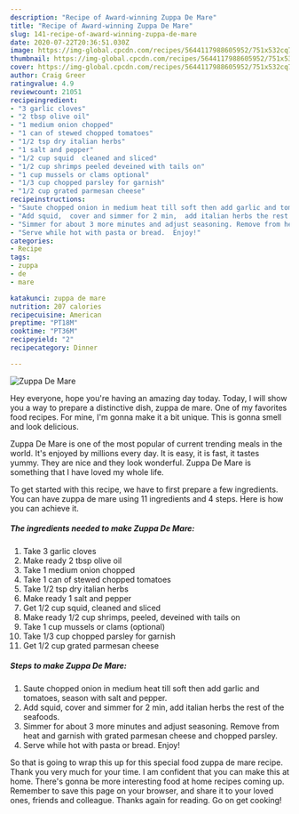 ```yaml
---
description: "Recipe of Award-winning Zuppa De Mare"
title: "Recipe of Award-winning Zuppa De Mare"
slug: 141-recipe-of-award-winning-zuppa-de-mare
date: 2020-07-22T20:36:51.030Z
image: https://img-global.cpcdn.com/recipes/5644117988605952/751x532cq70/zuppa-de-mare-recipe-main-photo.jpg
thumbnail: https://img-global.cpcdn.com/recipes/5644117988605952/751x532cq70/zuppa-de-mare-recipe-main-photo.jpg
cover: https://img-global.cpcdn.com/recipes/5644117988605952/751x532cq70/zuppa-de-mare-recipe-main-photo.jpg
author: Craig Greer
ratingvalue: 4.9
reviewcount: 21051
recipeingredient:
- "3 garlic cloves"
- "2 tbsp olive oil"
- "1 medium onion chopped"
- "1 can of stewed chopped tomatoes"
- "1/2 tsp dry italian herbs"
- "1 salt and pepper"
- "1/2 cup squid  cleaned and sliced"
- "1/2 cup shrimps peeled deveined with tails on"
- "1 cup mussels or clams optional"
- "1/3 cup chopped parsley for garnish"
- "1/2 cup grated parmesan cheese"
recipeinstructions:
- "Saute chopped onion in medium heat till soft then add garlic and tomatoes, season with salt and pepper."
- "Add squid,  cover and simmer for 2 min,  add italian herbs the rest of the seafoods."
- "Simmer for about 3 more minutes and adjust seasoning. Remove from heat and garnish with grated parmesan cheese and chopped parsley."
- "Serve while hot with pasta or bread.  Enjoy!"
categories:
- Recipe
tags:
- zuppa
- de
- mare

katakunci: zuppa de mare 
nutrition: 207 calories
recipecuisine: American
preptime: "PT18M"
cooktime: "PT36M"
recipeyield: "2"
recipecategory: Dinner

---
```



![Zuppa De Mare](https://img-global.cpcdn.com/recipes/5644117988605952/751x532cq70/zuppa-de-mare-recipe-main-photo.jpg)

Hey everyone, hope you're having an amazing day today. Today, I will show you a way to prepare a distinctive dish, zuppa de mare. One of my favorites food recipes. For mine, I'm gonna make it a bit unique. This is gonna smell and look delicious.

Zuppa De Mare is one of the most popular of current trending meals in the world. It's enjoyed by millions every day. It is easy, it is fast, it tastes yummy. They are nice and they look wonderful. Zuppa De Mare is something that I have loved my whole life.




To get started with this recipe, we have to first prepare a few ingredients. You can have zuppa de mare using 11 ingredients and 4 steps. Here is how you can achieve it.

<!--inarticleads1-->

##### The ingredients needed to make Zuppa De Mare:

1. Take 3 garlic cloves
1. Make ready 2 tbsp olive oil
1. Take 1 medium onion chopped
1. Take 1 can of stewed chopped tomatoes
1. Take 1/2 tsp dry italian herbs
1. Make ready 1 salt and pepper
1. Get 1/2 cup squid,  cleaned and sliced
1. Make ready 1/2 cup shrimps, peeled, deveined with tails on
1. Take 1 cup mussels or clams (optional)
1. Take 1/3 cup chopped parsley for garnish
1. Get 1/2 cup grated parmesan cheese




<!--inarticleads2-->

##### Steps to make Zuppa De Mare:

1. Saute chopped onion in medium heat till soft then add garlic and tomatoes, season with salt and pepper.
1. Add squid,  cover and simmer for 2 min,  add italian herbs the rest of the seafoods.
1. Simmer for about 3 more minutes and adjust seasoning. Remove from heat and garnish with grated parmesan cheese and chopped parsley.
1. Serve while hot with pasta or bread.  Enjoy!




So that is going to wrap this up for this special food zuppa de mare recipe. Thank you very much for your time. I am confident that you can make this at home. There's gonna be more interesting food at home recipes coming up. Remember to save this page on your browser, and share it to your loved ones, friends and colleague. Thanks again for reading. Go on get cooking!
